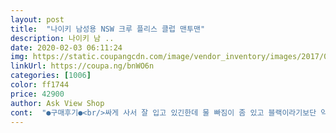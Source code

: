 ```yaml
---
layout: post 
title:  "나이키 남성용 NSW 크루 플리스 클럽 맨투맨" 
description: 나이키 남 ..
date: 2020-02-03 06:11:24 
img: https://static.coupangcdn.com/image/vendor_inventory/images/2017/03/11/1/5/101c4d46-8cc0-4c1f-bfc1-d9c8387ad059.jpg 
linkUrl: https://coupa.ng/bnWO6n 
categories: [1006] 
color: ff1744 
price: 42900 
author: Ask View Shop 
cont:  "●구매후기●<br/>싸게 사서 잘 입고 있긴한데 물 빠짐이 좀 있고 블랙이라기보단 약간 물빠진 검은색과 진한 회색 사이 같네요 그래도 잘 입고있어요<br/>아랫부분이 슬림하게빠져서 좀아쉽지만<br/>전체적으로 이뻐요<br/>총장이 생각보다 좀 짧았던거말고는 마음에들었어요<br/>" 
---
```

